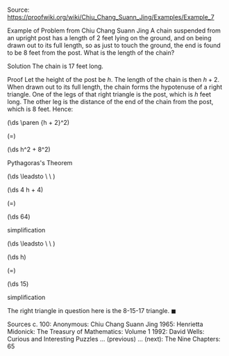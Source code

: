 # 

Source: https://proofwiki.org/wiki/Chiu_Chang_Suann_Jing/Examples/Example_7



Example of Problem from Chiu Chang Suann Jing
A chain suspended from an upright post has a length of $2$ feet lying on the ground,
and on being drawn out to its full length, so as just to touch the ground,
the end is found to be $8$ feet from the post.
What is the length of the chain?


Solution
The chain is $17$ feet long.


Proof
Let the height of the post be $h$.
The length of the chain is then $h + 2$.
When drawn out to its full length, the chain forms the hypotenuse  of a right triangle.
One of the legs of that right triangle is the post, which is $h$ feet long.
The other leg is the distance of the end of the chain from the post, which is $8$ feet.
Hence:














\(\ds \paren {h + 2}^2\)

\(=\)







\(\ds h^2 + 8^2\)





Pythagoras's Theorem








\(\ds \leadsto \ \ \)





\(\ds 4 h + 4\)

\(=\)







\(\ds 64\)





simplification








\(\ds \leadsto \ \ \)





\(\ds h\)

\(=\)







\(\ds 15\)





simplification




The right triangle in question here is the $\text{8-15-17}$ triangle.
$\blacksquare$


Sources
c. 100: Anonymous: Chiu Chang Suann Jing
1965: Henrietta Midonick: The Treasury of Mathematics: Volume $\text { 1 }$
1992: David Wells: Curious and Interesting Puzzles ... (previous) ... (next): The Nine Chapters: $65$





